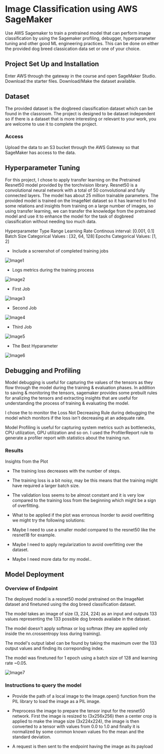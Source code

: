 # Image Classification using AWS SageMaker

Use AWS Sagemaker to train a pretrained model that can perform image classification by using the Sagemaker profiling, debugger, hyperparameter tuning and other good ML engineering practices. This can be done on either the provided dog breed classication data set or one of your choice.

## Project Set Up and Installation
Enter AWS through the gateway in the course and open SageMaker Studio. 
Download the starter files.
Download/Make the dataset available. 

## Dataset
The provided dataset is the dogbreed classification dataset which can be found in the classroom.
The project is designed to be dataset independent so if there is a dataset that is more interesting or relevant to your work, you are welcome to use it to complete the project.

### Access
Upload the data to an S3 bucket through the AWS Gateway so that SageMaker has access to the data. 

## Hyperparameter Tuning
For this project, I chose to apply transfer learning on the Pretrained Resnet50 model provided by the torchvision library. Resnet50 is a convolutional neural network with a total of 50 convolutional and fully connected layers. The model has about 25 million trainable parameters. The provided model is trained on the ImageNet dataset so it has learned to find some relations and insights from training on a large number of images, so using transfer learning, we can transfer the knowledge from the pretrained model and use it to enhance the model for the task of dogbreed classification without needing too much data.

Hyperparameter	Type	             Range
Learning Rate	    Continous	    interval: [0.001, 0.1]
Batch Size	           Categorical	    Values : [32, 64, 128]
Epochs	                 Categorical	  Values: [1, 2]


- Include a screenshot of completed training jobs

![Image1](https://user-images.githubusercontent.com/107848751/231981245-1c8e2823-7c06-4605-969a-9a700e5a304c.png)


- Logs metrics during the training process

![Image2](https://user-images.githubusercontent.com/107848751/231981375-87c8110a-1ad5-4c71-9a3f-fc3d12929bd8.png)


- First Job

![Image3](https://user-images.githubusercontent.com/107848751/231981450-0390ffc4-b288-42fb-8ab9-d65b6a598731.png)


- Second Job

![Image4](https://user-images.githubusercontent.com/107848751/231981524-135334c4-5564-41e0-86e3-981645abab4b.png)


- Third Job

![Image5](https://user-images.githubusercontent.com/107848751/231981582-a3d513f3-ae6d-41f3-a12b-b93361c76eaf.png)


- The Best Hyparameter

![Image6](https://user-images.githubusercontent.com/107848751/231981640-2e455c5e-841f-486a-8313-151cc9542551.png)





## Debugging and Profiling
Model debugging is useful for capturing the values of the tensors as they flow through the model during the training & evaluation phases. In addition to saving & monitoring the tensors, sagemaker provides some prebuilt rules for analizing the tensors and extracting insights that are useful for understanding the process of training & evaluating the model.

I chose the to monitor the Loss Not Decreasing Rule during debugging the model which monitors if the loss isn't decreasing at an adequate rate.

Model Profiling is useful for capturing system metrics such as bottlenecks, CPU utilization, GPU utilization and so on. I used the ProfilerReport rule to generate a profiler report with statistics about the training run.

### Results
Insights from the Plot

* The training loss decreases with the number of steps.
* The training loss is a bit noisy, may be this means that the training might have required a larger batch size.
* The validation loss seems to be almost constant and it is very low compared to the training loss from the beginning which might be a sign of overfitting.
* What to be applied if the plot was erronous Inorder to avoid overfitting we might try the following solutions:

* Maybe I need to use a smaller model compared to the resnet50 like the resnet18 for example.
* Maybe I need to apply regularization to avoid overfitting over the dataset.
* Maybe I need more data for my model..


## Model Deployment

### Overview of Endpoint
The deployed model is a resnet50 model pretrained on the ImageNet dataset and finetuned using the dog breed classification dataset.

The model takes an image of size (3, 224, 224) as an input and outputs 133 values representing the 133 possible dog breeds availabe in the dataset.

The model doesn't apply softmax or log softmax (they are applied only inside the nn.crossentropy loss during training).

The model's output label can be found by taking the maximum over the 133 output values and finding its correponding index.

The model was finetuned for 1 epoch using a batch size of 128 and learning rate ~0.05.


![Image7](https://user-images.githubusercontent.com/107848751/231981719-caca10ba-6492-4a76-a611-7049b67b867f.png)



### Instructions to query the model
* Provide the path of a local image to the Image.open() function from the PIL library to load the image as a PIL image.

* Preprocess the image to prepare the tensor input for the resnet50 network. First the image is resized to (3x256x256) then a center crop is applied to make the image size (3x224x224), the image is then converted to a tensor with values from 0.0 to 1.0 and finally it is normalized by some common known values fro the mean and the standard deviation.

* A request is then sent to the endpoint having the image as its payload

